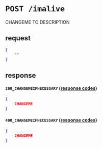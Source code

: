 # `POST /imalive`

CHANGEME TO DESCRIPTION

## request

```json
{
    ""
}

```

## response

#### `200_CHANGEMEIFNECESSARY` ([response codes](https://developer.mozilla.org/en-US/docs/Web/HTTP/Status#successful_responses)) 

```json
{
    CHANGEME
}
```

#### `400_CHANGEMEIFNECESSARY` ([response codes](https://developer.mozilla.org/en-US/docs/Web/HTTP/Status#successful_responses))

```json
{
    CHANGEME
}
```